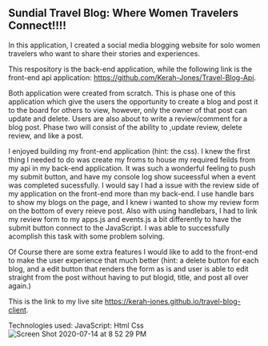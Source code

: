 Sundial Travel Blog: Where Women Travelers Connect!!!!
---
In this application, I created a social media blogging website for solo women travelers who want to share their stories and experiences.

This respository is the back-end application, while the following link is the front-end api application: https://github.com/Kerah-Jones/Travel-Blog-Api.

Both application were created from scratch. This is phase one of this application which give the users the opportunity to create a blog and post it to the board for others to view, however, only the owner of that post can update and delete. Users are also about to write a review/comment for a blog post. Phase two will consist of the ability to ,update review, delete review, and like a post.

I enjoyed building my front-end application (hint: the css). I knew the first thing I needed to do was create my froms to house my required feilds from my api in my back-end application. It was such a wonderful feeling to push my submit button, and have my console log show suceessful when a event was completed sucessfully. I would say I had a issue with the review side of my application on the front-end more than my back-end. I use handle bars to show my blogs on the page, and I knew i wanted to show my review form on the bottom of every reieve post. Also with using handlebars, I had to link my review form to my apps.js and events.js a bit differently to have the submit button connect to the JavaScript. I was able to successfully acomplish this task with some problem solving. 

Of Course there are some extra features I would like to add to the front-end to make the user experience that much better (hint: a delete button for each blog, and a edit button that renders the form as is and user is able to edit straight from the post without having to put blogid, title, and post all over again.)


This is the link to my live site https://kerah-jones.github.io/travel-blog-client.

Technologies used: 
JavaScript:
Html
Css
![Screen Shot 2020-07-14 at 8 52 29 PM](https://media.git.generalassemb.ly/user/28264/files/c7642d00-c617-11ea-9fa9-1ec4b1fadadb)
